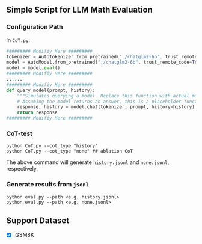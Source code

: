 ## Simple Script for LLM Math Evaluation

### Configuration Path
In `CoT.py`:
```python
######### Modifiy Here #########
tokenizer = AutoTokenizer.from_pretrained("./chatglm2-6b", trust_remote_code=True)
model = AutoModel.from_pretrained("./chatglm2-6b", trust_remote_code=True).half().cuda()
model = model.eval()
######### Modifiy Here #########
......
######### Modifiy Here #########
def query_model(prompt, history):
    """Simulates querying a model. Replace this function with actual model querying logic."""
    # Assuming the model returns an answer, this is a placeholder function.
    response, history = model.chat(tokenizer, prompt, history=history)
    return response
######### Modifiy Here #########
```

### CoT-test
```shell
python CoT.py --cot_type "history" 
python CoT.py --cot_type "none" ## ablation CoT
```
The above command will generate `history.jsonl` and `none.jsonl`, respectively.

### Generate results from `jsonl`
```shell
python eval.py --path <e.g. history.jsonl>
python eval.py --path <e.g. none.jsonl>
```

## Support Dataset
- [x]  GSM8K
